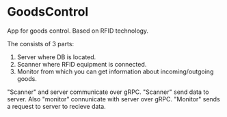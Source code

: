 # GoodsControl
App for goods control. Based on RFID technology.

The consists of 3 parts:
1) Server where DB is located.
2) Scanner where RFID equipment is connected.
3) Monitor from which you can get information about incoming/outgoing goods.

"Scanner" and server communicate over gRPC. "Scanner" send data to server.
Also "monitor" connunicate with server over gRPC. "Monitor" sends a request to server to recieve data.
